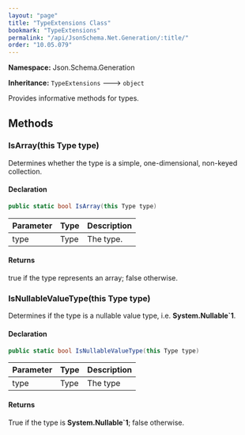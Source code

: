 ```yaml
---
layout: "page"
title: "TypeExtensions Class"
bookmark: "TypeExtensions"
permalink: "/api/JsonSchema.Net.Generation/:title/"
order: "10.05.079"
---
```

**Namespace:** Json.Schema.Generation

**Inheritance:**
`TypeExtensions`
 🡒 
`object`

Provides informative methods for types.

## Methods

### IsArray(this Type type)

Determines whether the type is a simple, one-dimensional, non-keyed collection.

#### Declaration

```c#
public static bool IsArray(this Type type)
```

| Parameter | Type | Description |
|---|---|---|
| type | Type | The type. |


#### Returns

true if the type represents an array; false otherwise.

### IsNullableValueType(this Type type)

Determines if the type is a nullable value type, i.e. **System.Nullable`1**.

#### Declaration

```c#
public static bool IsNullableValueType(this Type type)
```

| Parameter | Type | Description |
|---|---|---|
| type | Type | The type |


#### Returns

True if the type is **System.Nullable`1**; false otherwise.

